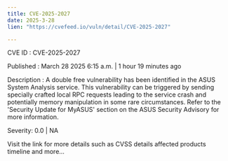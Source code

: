 ```yaml
---
title: CVE-2025-2027
date: 2025-3-28
lien: "https://cvefeed.io/vuln/detail/CVE-2025-2027"

---
```


CVE ID : CVE-2025-2027

Published :  March 28
2025
6:15 a.m. | 1 hour
19 minutes ago

Description : A double free vulnerability has been identified in the ASUS System Analysis service. This vulnerability can be triggered by sending specially crafted local RPC requests
leading to the service crash and potentially memory manipulation in some rare circumstances.
Refer to the 'Security Update for MyASUS' section on the ASUS Security Advisory for more information.

Severity: 0.0 | NA

Visit the link for more details
such as CVSS details
affected products
timeline
and more...
